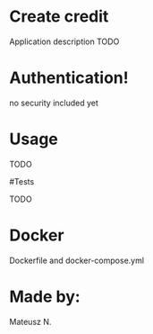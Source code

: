 # Create credit 

Application description TODO

# Authentication!

no security included yet

# Usage

TODO

#Tests

TODO

# Docker

Dockerfile and docker-compose.yml

# Made by:

Mateusz N.